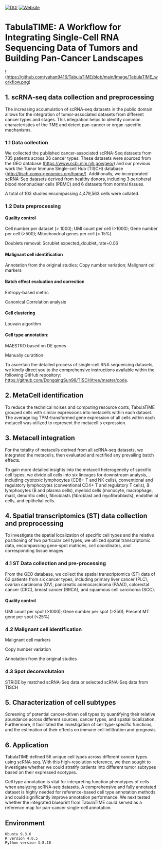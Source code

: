 <a href=""><img src="" alt="DOI"></a> <a href=""><img src="http://timer2.compbio.cn/TabulaTIME" alt="Website"></a> 
# TabulaTIME: A Workflow for Integrating Single-Cell RNA Sequencing Data of Tumors and Building Pan-Cancer Landscapes

!(https://github.com/yahan9416/TabulaTiME/blob/main/Image/TabulaTIME_workflow.png)
## 1. scRNA-seq data collection and preprocessing
The increasing accumulation of scRNA-seq datasets in the public domain allows for the integration of tumor-associated datasets from different cancer types and stages. This integration helps to identify common characteristics of the TME and detect pan-cancer or organ-specific mechanisms. 
### 1.1 Data collection

We collected the published cancer-associated scRNA-Seq datasets from 735 patients across 36 cancer types. These datasets were sourced from the GEO database (https://www.ncbi.nlm.nih.gov/geo/) and our previous work the Tumor Immune Single-cell Hub (TISCH) database (http://tisch.comp-genomics.org/home/). Additionally, we incorporated scRNA-Seq datasets derived from healthy donors, including 3 peripheral blood mononuclear cells (PBMC) and 6 datasets from normal tissues.

A total of 103 studies encompassing 4,479,563 cells were collated.

### 1.2 Data preprocessing
#### Quality control

 Cell number per dataset (> 1000); UMI count per cell (>1000); Gene number per cell (>500); Mitochondrial genes per cell (< 15%)
 
 Doublets removal: Scrublet expected_doublet_rate=0.06
 
#### Malignant cell identification
 
 Annotation from the original studies; Copy number variation; Malignant cell markers
  
#### Batch effect evaluation and correction
 Entropy-based metric
 
 Canonical Correlation analysis
 
#### Cell clustering
 Louvain algorithm
  
#### Cell type annotation:
 MAESTRO based on DE genes
 
 Manually curatition
 
To ascertain the detailed process of single-cell RNA sequencing datasets, we kindly direct you to the comprehensive instructions available within the following GitHub repository: https://github.com/DongqingSun96/TISCH/tree/master/code.

## 2. MetaCell identification

To reduce the technical noises and computing resource costs, TabulaTIME grouped cells with similar expressions into metacells within each dataset. The average log TPM-transformed gene expression of all cells within each metacell was utilized to represent the metacell's expression.

## 3. Metacell integration 
For the totality of metacells derived from all scRNA-seq datasets, we integrated the metacells, then evaluated and rectified any prevailing batch effects.

To gain more detailed insights into the metacell heterogeneity of specific cell types, we divide all cells into six lineages for downstream analysis, , including cytotoxic lymphocytes (CD8+ T and NK cells), conventional and regulatory lymphocytes (conventional CD4+ T and regulatory T cells), B lymphocytes (B and plasma cells), myeloid cells (monocyte, macrophage, mast, dendritic cells), fibroblasts (fibroblast and myofibroblasts), endothelial cells, and epithelial cells.


## 4. Spatial transcriptomics (ST) data collection and preprocessing
To investigate the spatial localization of specific cell types and the relative positioning of two particular cell types, we utilized spatial transcriptomic data, encompassing gene-spot matrices, cell coordinates, and corresponding tissue images.

### 4.1 ST Data collection and pre-processing
From the GEO database, we collect the spatial transcriptomics (ST) data of 62 patients from six cancer types, including primary liver cancer (PLC), ovarian carcinoma (OV), pancreatic adenocarcinoma (PAAD), colorectal cancer (CRC), breast cancer (BRCA), and squamous cell carcinoma (SCC).

#### Quality control

UMI count per spot (>1000); Gene number per spot (>250); Precent MT gene per spot (<25%)


### 4.2 Malignant cell identification 
Malignant cell markers

Copy number variation

Annotation from the original studies

### 4.3 Spot deconvolutaion
STRIDE by matched scRNA-Seq data or selected scRNA-Seq data from TISCH

## 5. Characterization of cell subtypes
Screening of potential cancer-driven cell types by quantifying their relative abundance across different sources, cancer types, and spatial localization. Furthermore, it facilitated the investigation of cell type-specific functions, and the estimation of their effects on immune cell infiltration and prognosis

## 6. Application

TabulaTIME defined 56 unique cell types across different cancer types using scRNA-seq. With this high-resolution reference, we then sought to investigate whether we could stratify patients into different tumor subtypes based on their expressed ecotypes.

Cell type annotation is vital for interpreting function phenotypes of cells when analyzing scRNA-seq datasets. A comprehensive and fully annotated dataset is highly needed for reference-based cell type annotation methods and could significantly improve annotation performance. We next tested whether the integrated blueprint from TabulaTIME could served as a reference map for pan-cancer single-cell annotation.

## Environment 
    Ubuntu 9.3.0
    R version 4.0.5	
    Python version 3.8.10	

